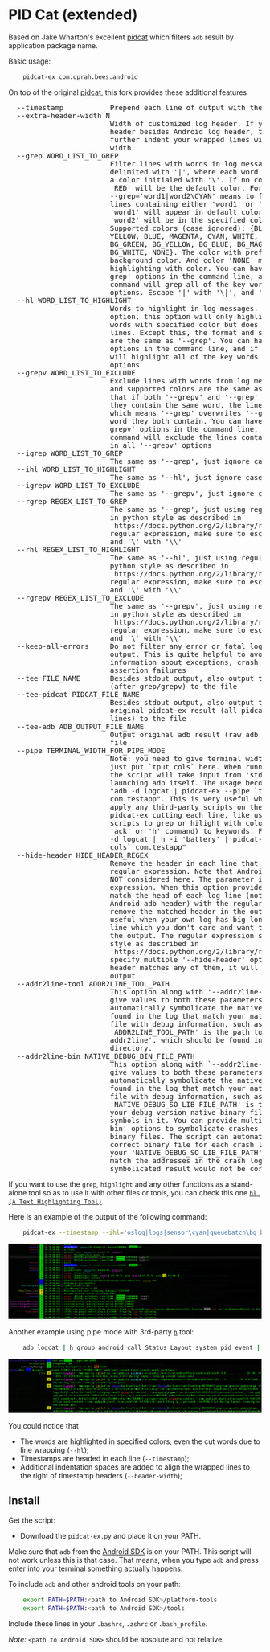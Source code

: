 PID Cat (extended)
==================

Based on Jake Wharton's excellent [pidcat][1] which filters `adb`
result by application package name.

Basic usage:
```bash
    pidcat-ex com.oprah.bees.android
```
On top of the original [pidcat][1], this fork provides these additional features
<pre>
  --timestamp           Prepend each line of output with the current time.
  --extra-header-width N
                        Width of customized log header. If you have your own
                        header besides Android log header, this option will
                        further indent your wrapped lines with additional
                        width
  --grep WORD_LIST_TO_GREP
                        Filter lines with words in log messages. The words are
                        delimited with '|', where each word can be tailed with
                        a color initialed with '\'. If no color is specified,
                        'RED' will be the default color. For example, option
                        --grep='word1|word2\CYAN' means to filter out all
                        lines containing either 'word1' or 'word2', and
                        'word1' will appear in default color 'RED', while
                        'word2' will be in the specified color 'CYAN'.
                        Supported colors (case ignored): {BLACK, RED, GREEN,
                        YELLOW, BLUE, MAGENTA, CYAN, WHITE, BG_BLACK, BG_RED,
                        BG_GREEN, BG_YELLOW, BG_BLUE, BG_MAGENTA, BG_CYAN,
                        BG_WHITE, NONE}. The color with prefix 'BG_' is
                        background color. And color 'NONE' means NOT
                        highlighting with color. You can have multiple '--
                        grep' options in the command line, and if so, the
                        command will grep all of the key words in all '--grep'
                        options. Escape '|' with '\|', and '\' with '\\'.
  --hl WORD_LIST_TO_HIGHLIGHT
                        Words to highlight in log messages. Unlike '--grep'
                        option, this option will only highlight the specified
                        words with specified color but does not filter any
                        lines. Except this, the format and supported colors
                        are the same as '--grep'. You can have multiple '--hl'
                        options in the command line, and if so, the command
                        will highlight all of the key words in all '--hl'
                        options
  --grepv WORD_LIST_TO_EXCLUDE
                        Exclude lines with words from log messages. The format
                        and supported colors are the same as '--grep'. Note
                        that if both '--grepv' and '--grep' are provided and
                        they contain the same word, the line will always show,
                        which means '--grep' overwrites '--grepv' for the same
                        word they both contain. You can have multiple '--
                        grepv' options in the command line, and if so, the
                        command will exclude the lines containing any keywords
                        in all '--grepv' options
  --igrep WORD_LIST_TO_GREP
                        The same as '--grep', just ignore case
  --ihl WORD_LIST_TO_HIGHLIGHT
                        The same as '--hl', just ignore case
  --igrepv WORD_LIST_TO_EXCLUDE
                        The same as '--grepv', just ignore case
  --rgrep REGEX_LIST_TO_GREP
                        The same as '--grep', just using regular expressions
                        in python style as described in
                        'https://docs.python.org/2/library/re.html'. In the
                        regular expression, make sure to escape '|' with '\|',
                        and '\' with '\\'
  --rhl REGEX_LIST_TO_HIGHLIGHT
                        The same as '--hl', just using regular expressions in
                        python style as described in
                        'https://docs.python.org/2/library/re.html'. In the
                        regular expression, make sure to escape '|' with '\|',
                        and '\' with '\\'
  --rgrepv REGEX_LIST_TO_EXCLUDE
                        The same as '--grepv', just using regular expressions
                        in python style as described in
                        'https://docs.python.org/2/library/re.html'. In the
                        regular expression, make sure to escape '|' with '\|',
                        and '\' with '\\'
  --keep-all-errors     Do not filter any error or fatal logs from 'pidcat-ex'
                        output. This is quite helpful to avoid ignoring
                        information about exceptions, crash stacks and
                        assertion failures
  --tee FILE_NAME       Besides stdout output, also output the filtered result
                        (after grep/grepv) to the file
  --tee-pidcat PIDCAT_FILE_NAME
                        Besides stdout output, also output the unfiltered
                        original pidcat-ex result (all pidcat-ex formatted
                        lines) to the file
  --tee-adb ADB_OUTPUT_FILE_NAME
                        Output original adb result (raw adb output) to the
                        file
  --pipe TERMINAL_WIDTH_FOR_PIPE_MODE
                        Note: you need to give terminal width as the value,
                        just put `tput cols` here. When running in pipe mode,
                        the script will take input from 'stdin' rather than
                        launching adb itself. The usage becomes something like
                        "adb -d logcat | pidcat-ex --pipe `tput cols`
                        com.testapp". This is very useful when you want to
                        apply any third-party scripts on the adb output before
                        pidcat-ex cutting each line, like using 3rd-party
                        scripts to grep or hilight with colors (such as using
                        'ack' or 'h' command) to keywords. For example, "adb
                        -d logcat | h -i 'battery' | pidcat-ex --pipe `tput
                        cols` com.testapp"
  --hide-header HIDE_HEADER_REGEX
                        Remove the header in each line that matches the
                        regular expression. Note that Android adb header is
                        NOT considered here. The parameter is regular
                        expression. When this option provided, the script will
                        match the head of each log line (not including the
                        Android adb header) with the regular expression, and
                        remove the matched header in the output. This is
                        useful when your own log has big long headers in each
                        line which you don't care and want to hide them from
                        the output. The regular expression syntax is in python
                        style as described in
                        'https://docs.python.org/2/library/re.html'. You can
                        specify multiple '--hide-header' options and if the
                        header matches any of them, it will be removed from
                        output
  --addr2line-tool ADDR2LINE_TOOL_PATH
                        This option along with '--addr2line-bin' (you have to
                        give values to both these parameters) will help you
                        automatically symbolicate the native crash addresses
                        found in the log that match your native code binary
                        file with debug information, such as '.so' lib file.
                        'ADDR2LINE_TOOL_PATH' is the path to the 'xxx-
                        addr2line', which should be found in your Android SDK
                        directory.
  --addr2line-bin NATIVE_DEBUG_BIN_FILE_PATH
                        This option along with `--addr2line-tool` (you have to
                        give values to both these parameters) will help you
                        automatically symbolicate the native crash addresses
                        found in the log that match your native code binary
                        file with debug information, such as '.so' lib file.
                        'NATIVE_DEBUG_SO_LIB_FILE_PATH' is the file path to
                        your debug version native binary file with debug
                        symbols in it. You can provide multiple '--addr2line-
                        bin' options to symbolicate crashes of multiple native
                        binary files. The script can automatically match the
                        correct binary file for each crash log line. Note that
                        your 'NATIVE_DEBUG_SO_LIB_FILE_PATH' version has to
                        match the addresses in the crash log, otherwise, the
                        symbolicated result would not be correct
</pre>

If you want to use the `grep`, `highlight` and any other functions
as a stand-alone tool so as to use it with other files or tools,
you can check this one [`hl (A Text Highlighting Tool)`][2]

Here is an example of the output of the following command:
```bash
    pidcat-ex --timestamp --ihl='oslog|logs|sensor\cyan|queuebatch\bg_blue|state\white|latency\bg_green|enable\magenta' --hl='screen\yellow|far\bg_yellow|event\bg_ack'
```
![Example screen](screen.png)

Another example using pipe mode with 3rd-party [`h`][4] tool:
```bash
    adb logcat | h group android call Status Layout system pid event | pidcat-ex --pipe=`tput cols`
```
![Example screen](screen2.png)

You could notice that
 * The words are highlighted in specified colors, even the cut words due to line wrapping (`--hl`);
 * Timestamps are headed in each line (`--timestamp`);
 * Additional indentation spaces are added to align the wrapped lines to the right of timestamp headers (`--header-width`);

Install
-------

Get the script:

 * Download the `pidcat-ex.py` and place it on your PATH.


Make sure that `adb` from the [Android SDK][3] is on your PATH. This script will
not work unless this is that case. That means, when you type `adb` and press
enter into your terminal something actually happens.

To include `adb` and other android tools on your path:
```bash
    export PATH=$PATH:<path to Android SDK>/platform-tools
    export PATH=$PATH:<path to Android SDK>/tools
```
Include these lines in your `.bashrc`, `.zshrc` or `.bash_profile`.

*Note:* `<path to Android SDK>` should be absolute and not relative.

 [1]: https://github.com/JakeWharton/pidcat
 [2]: https://github.com/healthluck/hl
 [3]: http://developer.android.com/sdk/
 [4]: https://github.com/paoloantinori/hhighlighter

